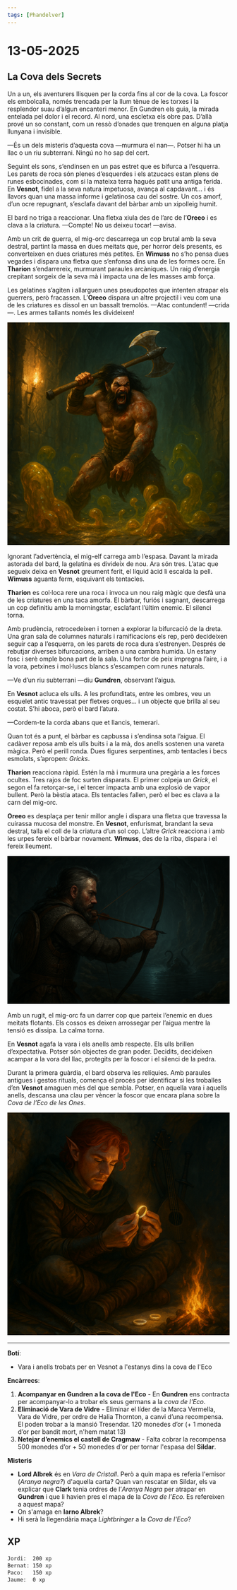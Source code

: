 ```yaml
---
tags: [Phandelver]
---
```


# 13-05-2025

## **La Cova dels Secrets**

Un a un, els aventurers llisquen per la corda fins al cor de la cova. La foscor els embolcalla, només trencada per la llum tènue de les torxes i la resplendor suau d’algun encanteri menor. En Gundren els guia, la mirada entelada pel dolor i el record. Al nord, una escletxa els obre pas. D’allà prové un so constant, com un ressò d’onades que trenquen en alguna platja llunyana i invisible.

—És un dels misteris d’aquesta cova —murmura el nan—. Potser hi ha un llac o un riu subterrani. Ningú no ho sap del cert.

Seguint els sons, s’endinsen en un pas estret que es bifurca a l’esquerra. Les parets de roca són plenes d’esquerdes i els atzucacs estan plens de runes esbocinades, com si la mateixa terra hagués patit una antiga ferida. En **Vesnot**, fidel a la seva natura impetuosa, avança al capdavant... i és llavors quan una massa informe i gelatinosa cau del sostre. Un cos amorf, d’un ocre repugnant, s’esclafa davant del bàrbar amb un xipolleig humit.

El bard no triga a reaccionar. Una fletxa xiula des de l’arc de l’**Oreeo** i es clava a la criatura. —Compte! No us deixeu tocar! —avisa.

Amb un crit de guerra, el mig-orc descarrega un cop brutal amb la seva destral, partint la massa en dues meitats que, per horror dels presents, es converteixen en dues criatures més petites. En **Wimuss** no s’ho pensa dues vegades i dispara una fletxa que s’enfonsa dins una de les formes ocre. En **Tharion** s’endarrereix, murmurant paraules arcàniques. Un raig d’energia crepitant sorgeix de la seva mà i impacta una de les masses amb força.

Les gelatines s’agiten i allarguen unes pseudopotes que intenten atrapar els guerrers, però fracassen. L’**Oreeo** dispara un altre projectil i veu com una de les criatures es dissol en un bassalt tremolós. —Atac contundent! —crida—. Les armes tallants només les divideixen!

![Vesnot Gelatina](/assets/VesnotGelatina.png)

Ignorant l’advertència, el mig-elf carrega amb l’espasa. Davant la mirada astorada del bard, la gelatina es divideix de nou. Ara són tres. L’atac que segueix deixa en **Vesnot** greument ferit, el líquid àcid li escalda la pell. **Wimuss** aguanta ferm, esquivant els tentacles.

**Tharion** es col·loca rere una roca i invoca un nou raig màgic que desfà una de les criatures en una taca amorfa. El bàrbar, furiós i sagnant, descarrega un cop definitiu amb la morningstar, esclafant l’últim enemic. El silenci torna.

Amb prudència, retrocedeixen i tornen a explorar la bifurcació de la dreta. Una gran sala de columnes naturals i ramificacions els rep, però decideixen seguir cap a l’esquerra, on les parets de roca dura s’estrenyen. Després de rebutjar diverses bifurcacions, arriben a una cambra humida. Un estany fosc i serè omple bona part de la sala. Una fortor de peix impregna l’aire, i a la vora, petxines i mol·luscs blancs s’escampen com runes naturals.

—Ve d’un riu subterrani —diu **Gundren**, observant l’aigua.

En **Vesnot** acluca els ulls. A les profunditats, entre les ombres, veu un esquelet antic travessat per fletxes orques... i un objecte que brilla al seu costat. S’hi aboca, però el bard l’atura.

—Cordem-te la corda abans que et llancis, temerari.

Quan tot és a punt, el bàrbar es capbussa i s’endinsa sota l’aigua. El cadàver reposa amb els ulls buits i a la mà, dos anells sostenen una vareta màgica. Però el perill ronda. Dues figures serpentines, amb tentacles i becs esmolats, s’apropen: _Gricks_.

**Tharion** reacciona ràpid. Estén la mà i murmura una pregària a les forces ocultes. Tres rajos de foc surten disparats. El primer colpeja un _Grick_, el segon el fa retorçar-se, i el tercer impacta amb una explosió de vapor bullent. Però la bèstia ataca. Els tentacles fallen, però el bec es clava a la carn del mig-orc.

**Oreeo** es desplaça per tenir millor angle i dispara una fletxa que travessa la cuirassa mucosa del monstre. En **Vesnot**, enfurismat, brandant la seva destral, talla el coll de la criatura d’un sol cop. L’altre _Grick_ reacciona i amb les urpes fereix el bàrbar novament. **Wimuss**, des de la riba, dispara i el fereix lleument.

![Wimuss Fletja](/assets/WimussFletja.png)

Amb un rugit, el mig-orc fa un darrer cop que parteix l’enemic en dues meitats flotants. Els cossos es deixen arrossegar per l’aigua mentre la tensió es dissipa. La calma torna.

En **Vesnot** agafa la vara i els anells amb respecte. Els ulls brillen d’expectativa. Potser són objectes de gran poder. Decidits, decideixen acampar a la vora del llac, protegits per la foscor i el silenci de la pedra.

Durant la primera guàrdia, el bard observa les relíquies. Amb paraules antigues i gestos rituals, comença el procés per identificar si les troballes d’en **Vesnot** amaguen més del que sembla. Potser, en aquella vara i aquells anells, descansa una clau per vèncer la foscor que encara plana sobre la _Cova de l’Eco de les Ones_.

![Oreeo Identify](/assets/OreeoIdentify.png)

---

**Botí**:
- Vara i anells trobats per en Vesnot a l'estanys dins la cova de l'Eco

**Encàrrecs**:

1. **Acompanyar en Gundren a la cova de l'Eco** \- En **Gundren** ens contracta per acompanyar-lo a trobar els seus germans a la _cova de l'Eco_.
2. **Eliminació de Vara de Vidre** \- Eliminar el líder de la Marca Vermella, Vara de Vidre, per ordre de Halia Thornton, a canvi d’una recompensa. El poden trobar a la mansió Tresendar. 120 monedes d’or (+ 1 moneda d’or per bandit mort, n'hem matat 13)
3. **Netejar d’enemics el castell de Cragmaw** \- Falta cobrar la recompensa 500 monedes d’or + 50 monedes d'or per tornar l'espasa del **Sildar**.

**Misteris**

- **Lord Albrek** és en *Vara de Cristall*. Però a quin mapa es referia l'emisor (*Aranya negra?*) d'aquella carta? Quan van rescatar en Sildar, els va explicar que **Clark** tenia ordres de l’*Aranya Negra* per atrapar en **Gundren** i que li havien pres el mapa de la _Cova de l’Eco_. Es refereixen a aquest mapa?
- On s'amaga en **Iarno Albrek**?
- Hi serà la llegendària maça _Lightbringer_ a la _Cova de l'Eco_?

## XP

```
Jordi:  200 xp
Bernat: 150 xp
Paco:   150 xp
Jaume:  0 xp
```

